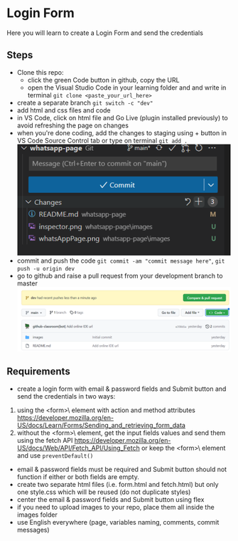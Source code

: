 # Login Form

Here you will learn to create a Login Form and send the credentials

## Steps

- Clone this repo:
    - click the green Code button in github, copy the URL
    - open the Visual Studio Code in your learning folder and and write in terminal `git clone <paste_your_url_here>`
- create a separate branch `git switch -c "dev"`
- add html and css files and code
- in VS Code, click on html file and Go Live (plugin installed previously) to avoid refreshing the page on changes
- when you're done coding, add the changes to staging using + button in VS Code Source Control tab or type on terminal `git add .`
![VS Code staging](images/stage.png) 
- commit and push the code `git commit -am "commit message here"`, `git push -u origin dev`
- go to github and raise a pull request from your development branch to master
![Open PR](images/pullRequest.png) 

## Requirements

- create a login form with email & password fields and Submit button and send the credentials in two ways:
1. using the \<form>\ element with action and method attributes https://developer.mozilla.org/en-US/docs/Learn/Forms/Sending_and_retrieving_form_data
2. without the \<form>\ element, get the input fields values and send them using the fetch API https://developer.mozilla.org/en-US/docs/Web/API/Fetch_API/Using_Fetch or keep the \<form>\ element and use `preventDefault()`
- email & password fields must be required and Submit button should not function if either or both fields are empty.
- create two separate html files (i.e. form.html and fetch.html) but only one style.css which will be reused (do not duplicate styles) 
- center the email & password fields and Submit button using flex 
- if you need to upload images to your repo, place them all inside the images folder
- use English everywhere (page, variables naming, comments, commit messages)

